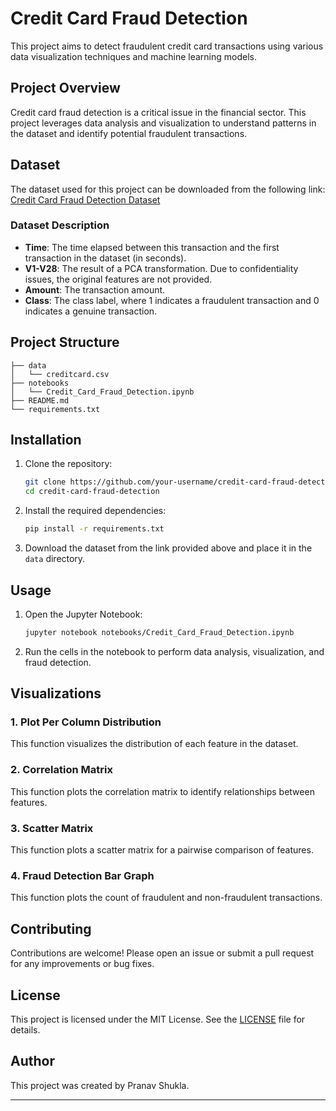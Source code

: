 # Credit Card Fraud Detection

This project aims to detect fraudulent credit card transactions using various data visualization techniques and machine learning models.

## Project Overview

Credit card fraud detection is a critical issue in the financial sector. This project leverages data analysis and visualization to understand patterns in the dataset and identify potential fraudulent transactions.

## Dataset

The dataset used for this project can be downloaded from the following link:
[Credit Card Fraud Detection Dataset](https://drive.google.com/file/d/1OrAvByf5vvRbrOR8LBHiIrArmIagjR9m/view?usp=sharing)

### Dataset Description

- **Time**: The time elapsed between this transaction and the first transaction in the dataset (in seconds).
- **V1-V28**: The result of a PCA transformation. Due to confidentiality issues, the original features are not provided.
- **Amount**: The transaction amount.
- **Class**: The class label, where 1 indicates a fraudulent transaction and 0 indicates a genuine transaction.

## Project Structure

```
├── data
│   └── creditcard.csv
├── notebooks
│   └── Credit_Card_Fraud_Detection.ipynb
├── README.md
└── requirements.txt
```

## Installation

1. Clone the repository:

   ```bash
   git clone https://github.com/your-username/credit-card-fraud-detection.git
   cd credit-card-fraud-detection
   ```

2. Install the required dependencies:

   ```bash
   pip install -r requirements.txt
   ```

3. Download the dataset from the link provided above and place it in the `data` directory.

## Usage

1. Open the Jupyter Notebook:

   ```bash
   jupyter notebook notebooks/Credit_Card_Fraud_Detection.ipynb
   ```

2. Run the cells in the notebook to perform data analysis, visualization, and fraud detection.

## Visualizations

### 1. Plot Per Column Distribution

This function visualizes the distribution of each feature in the dataset.

### 2. Correlation Matrix

This function plots the correlation matrix to identify relationships between features.

### 3. Scatter Matrix

This function plots a scatter matrix for a pairwise comparison of features.

### 4. Fraud Detection Bar Graph

This function plots the count of fraudulent and non-fraudulent transactions.

## Contributing

Contributions are welcome! Please open an issue or submit a pull request for any improvements or bug fixes.

## License

This project is licensed under the MIT License. See the [LICENSE](LICENSE) file for details.

## Author

This project was created by Pranav Shukla. 

---

